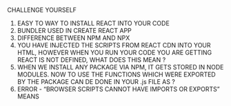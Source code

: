 CHALLENGE YOURSELF

1. EASY TO WAY TO INSTALL REACT INTO YOUR CODE
2. BUNDLER USED IN CREATE REACT APP
3. DIFFERENCE BETWEEN NPM AND NPX
4. YOU HAVE INJECTED THE SCRIPTS FROM REACT CDN INTO YOUR HTML, HOWEVER WHEN 
   YOU RUN YOUR CODE YOU ARE GETTING REACT IS NOT DEFINED, WHAT DOES THIS MEAN ?
5. WHEN WE INSTALL ANY PACKAGE VIA NPM, IT GETS STORED IN NODE MODULES. NOW TO
    USE THE FUNCTIONS WHICH WERE EXPORTED BY THE PACKAGE CAN DE DONE  IN YOUR .js FILE AS ?
6. ERROR -  “BROWSER SCRIPTS CANNOT HAVE IMPORTS OR EXPORTS” MEANS
